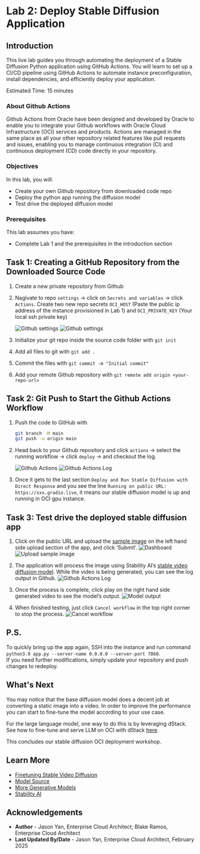 # Lab 2: Deploy Stable Diffusion Application

## Introduction
This live lab guides you through automating the deployment of a Stable Diffusion Python application using GitHub Actions. You will learn to set up a CI/CD pipeline using GitHub Actions to automate instance preconfiguration, install dependencies, and efficiently deploy your application.

Estimated Time: 15 minutes

### About Github Actions
Github Actions from Oracle have been designed and developed by Oracle to enable you to integrate your Github workflows with Oracle Cloud Infrastructure (OCI) services and products. Actions are managed in the same place as all your other repository related features like pull requests and issues, enabling you to manage continuous integration (CI) and continuous deployment (CD) code directly in your repository. 

### Objectives

In this lab, you will:
* Create your own Github repository from downloaded code repo 
* Deploy the python app running the diffusion model
* Test drive the deployed diffusion model


### Prerequisites

This lab assumes you have:
* Complete Lab 1 and the prerequisites in the introduction section

## Task 1: Creating a GitHub Repository from the Downloaded Source Code

1. Create a new private repository from Github

2. Nagivate to repo `settings` -> click on `Secrets and variables` -> click `Actions`.  Create two new repo secrets `OCI_HOST` (Paste the public ip address of the instance provisioned in Lab 1) and `OCI_PRIVATE_KEY` (Your local ssh private key)

    ![Github settings](images/github-settings.png)
    ![Github settings](images/github-secrets.png)

3. Initialize your git repo inside the source code folder with `git init`

4. Add all files to git with `git add .`

5. Commit the files with `git commit -m "Initial commit"`

6. Add your remote Github repository with `git remote add origin <your-repo-url>`

## Task 2: Git Push to Start the Github Actions Workflow

1. Push the code to GitHub with
    ```sh
    git branch -M main
    git push -u origin main
    ```

2. Head back to your Github repository and click `actions` -> select the running workflow -> click `deploy` -> and checkout the log.

    ![Github Actions](images/github-actions.png)
    ![Github Actions Log](images/github-actions-logs.png) 

3. Once it gets to the last section `Deploy and Run Stable Diffusion with Direct Response` and you see the line `Running on public URL: https://xxx.gradio.live`, it means our stable diffusion model is up and running in OCI gpu instance.

## Task 3: Test drive the deployed stable diffusion app

1. Click on the public URL and upload the <a href="images/sample-image.png" download>sample image</a> on the left hand side upload section of the app, and click ‘Submit’. 
    ![Dashboard](images/python-app-frontend.png)
    ![Upload sample image](images/frontend-photo-upload.png)
    
2. The application will process the image using Stability AI’s [stable video diffusion model](https://huggingface.co/stabilityai/stable-video-diffusion-img2vid). While the video is being generated, you can see the log output in Github.
    ![Github Actions Log](images/github-app-logs.png) 
    
3. Once the process is complete, click play on the right hand side generated video to see the model’s output. 
    ![Model output](images/app-output.gif) 

4. When finished testing, just click `Cancel workflow` in the top right corner to stop the process.
    ![Cancel workflow](images/cancel-workflow.png)

## P.S.
To quickly bring up the app again, SSH into the instance and run command  
`python3.9 app.py --server-name 0.0.0.0 --server-port 7860`.  
If you need further modifications, simply update your repository and push changes to redeploy.


## What's Next
You may notice that the base diffusion model does a decent job at converting a static image into a video. In order to improve the performance you can start to fine-tune the model according to your use case.  

For the large language model, one way to do this is by leveraging dStack. 
See how to fine-tune and serve LLM on OCI with dStack [here](https://docs.oracle.com/en/learn/llm-on-oci/index.html#introduction). 

This concludes our stable diffusion OCI deployment workshop.

## Learn More
* [Finetuning Stable Video Diffusion](https://github.com/pixeli99/SVD_Xtend?tab=readme-ov-file#part-1-training)
* [Model Source](https://huggingface.co/stabilityai/stable-video-diffusion-img2vid)
* [More Generative Models](https://github.com/Stability-AI/generative-models)
* [Stability AI](https://stability.ai/)

## Acknowledgements
* **Author** - Jason Yan, Enterprise Cloud Architect; Blake Ramos, Enterprise Cloud Architect
* **Last Updated By/Date** - Jason Yan, Enterprise Cloud Architect, February 2025
